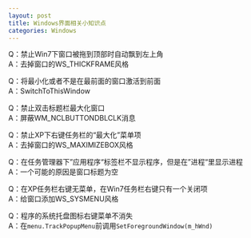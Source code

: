 ```yaml
---
layout: post
title: Windows界面相关小知识点
categories: Windows
---
```


Q：禁止Win7下窗口被拖到顶部时自动飘到左上角  
A：去掉窗口的WS_THICKFRAME风格

Q：将最小化或者不是在最前面的窗口激活到前面  
A：SwitchToThisWindow

Q：禁止双击标题栏最大化窗口  
A：屏蔽WM_NCLBUTTONDBLCLK消息

Q：禁止XP下右键任务栏的“最大化”菜单项  
A：去掉窗口的WS_MAXIMIZEBOX风格

Q：在任务管理器下”应用程序“标签栏不显示程序，但是在”进程“里显示进程  
A：一个可能的原因是窗口标题为空

Q：在XP任务栏右键无菜单，在Win7任务栏右键只有一个关闭项  
A：给窗口添加WS_SYSMENU风格

Q：程序的系统托盘图标右键菜单不消失  
A：在`menu.TrackPopupMenu`前调用`SetForegroundWindow(m_hWnd)`
